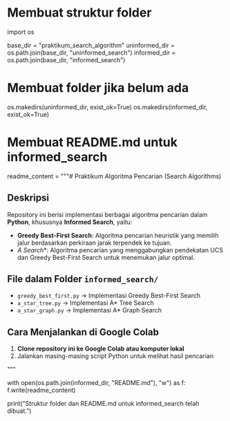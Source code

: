 # Membuat struktur folder
import os

base_dir = "praktikum_search_algorithm"
uninformed_dir = os.path.join(base_dir, "uninformed_search")
informed_dir = os.path.join(base_dir, "informed_search")

# Membuat folder jika belum ada
os.makedirs(uninformed_dir, exist_ok=True)
os.makedirs(informed_dir, exist_ok=True)

# Membuat README.md untuk informed_search
readme_content = """# Praktikum Algoritma Pencarian (Search Algorithms)

## Deskripsi
Repository ini berisi implementasi berbagai algoritma pencarian dalam **Python**, khususnya **Informed Search**, yaitu:

- **Greedy Best-First Search**: Algoritma pencarian heuristik yang memilih jalur berdasarkan perkiraan jarak terpendek ke tujuan.
- **A* Search**: Algoritma pencarian yang menggabungkan pendekatan UCS dan Greedy Best-First Search untuk menemukan jalur optimal.

## File dalam Folder `informed_search/`
- `greedy_best_first.py` → Implementasi Greedy Best-First Search
- `a_star_tree.py` → Implementasi A* Tree Search
- `a_star_graph.py` → Implementasi A* Graph Search

## Cara Menjalankan di Google Colab
1. **Clone repository ini ke Google Colab atau komputer lokal**
2. Jalankan masing-masing script Python untuk melihat hasil pencarian

"""

with open(os.path.join(informed_dir, "README.md"), "w") as f:
    f.write(readme_content)

print("Struktur folder dan README.md untuk informed_search telah dibuat.")
